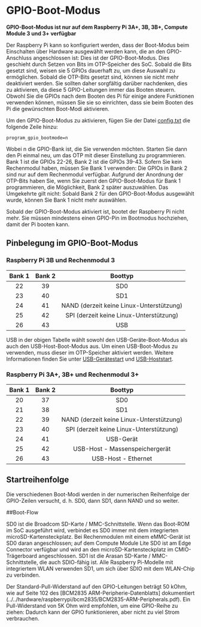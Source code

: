 # GPIO-Boot-Modus

**GPIO-Boot-Modus ist nur auf dem Raspberry Pi 3A+, 3B, 3B+, Compute Module 3 und 3+ verfügbar**

Der Raspberry Pi kann so konfiguriert werden, dass der Boot-Modus beim Einschalten über Hardware ausgewählt werden kann, die an den GPIO-Anschluss angeschlossen ist: Dies ist der GPIO-Boot-Modus. Dies geschieht durch Setzen von Bits im OTP-Speicher des SoC. Sobald die Bits gesetzt sind, weisen sie 5 GPIOs dauerhaft zu, um diese Auswahl zu ermöglichen. Sobald die OTP-Bits gesetzt sind, können sie nicht mehr deaktiviert werden. Sie sollten daher sorgfältig darüber nachdenken, dies zu aktivieren, da diese 5 GPIO-Leitungen immer das Booten steuern. Obwohl Sie die GPIOs nach dem Booten des Pi für einige andere Funktionen verwenden können, müssen Sie sie so einrichten, dass sie beim Booten des Pi die gewünschten Boot-Modi aktivieren.

Um den GPIO-Boot-Modus zu aktivieren, fügen Sie der Datei [config.txt](../../../configuration/config-txt/README.md) die folgende Zeile hinzu:

```
program_gpio_bootmode=n
```

Wobei n die GPIO-Bank ist, die Sie verwenden möchten. Starten Sie dann den Pi einmal neu, um das OTP mit dieser Einstellung zu programmieren. Bank 1 ist die GPIOs 22-26, Bank 2 ist die GPIOs 39-43. Sofern Sie kein Rechenmodul haben, müssen Sie Bank 1 verwenden: Die GPIOs in Bank 2 sind nur auf dem Rechenmodul verfügbar. Aufgrund der Anordnung der OTP-Bits haben Sie, wenn Sie zuerst den GPIO-Boot-Modus für Bank 1 programmieren, die Möglichkeit, Bank 2 später auszuwählen. Das Umgekehrte gilt nicht: Sobald Bank 2 für den GPIO-Boot-Modus ausgewählt wurde, können Sie Bank 1 nicht mehr auswählen.

Sobald der GPIO-Boot-Modus aktiviert ist, bootet der Raspberry Pi nicht mehr. Sie müssen mindestens einen GPIO-Pin im Bootmodus hochziehen, damit der Pi booten kann.

## Pinbelegung im GPIO-Boot-Modus
### Raspberry Pi 3B und Rechenmodul 3

|Bank 1|Bank 2|Boottyp|
|:----:|:---:|:--------:|
|22 |39 |SD0 |
|23 |40 |SD1 |
|24 |41 |NAND (derzeit keine Linux-Unterstützung) |
|25 |42 |SPI (derzeit keine Linux-Unterstützung) |
|26 |43 |USB |

USB in der obigen Tabelle wählt sowohl den USB-Geräte-Boot-Modus als auch den USB-Host-Boot-Modus aus. Um einen USB-Boot-Modus zu verwenden, muss dieser im OTP-Speicher aktiviert werden. Weitere Informationen finden Sie unter [USB-Gerätestart](device.md) und [USB-Hoststart](host.md).

### Raspberry Pi 3A+, 3B+ und Rechenmodul 3+

|Bank 1|Bank 2|Boottyp|
|:----:|:---:|:--------:|
|20 |37 |SD0 |
|21 |38 |SD1 |
|22 |39 |NAND (derzeit keine Linux-Unterstützung) |
|23 |40 |SPI (derzeit keine Linux-Unterstützung) |
|24 |41 |USB-Gerät |
|25 |42 |USB-Host - Massenspeichergerät |
|26 |43 |USB-Host - Ethernet |

## Startreihenfolge

Die verschiedenen Boot-Modi werden in der numerischen Reihenfolge der GPIO-Zeilen versucht, d. h. SD0, dann SD1, dann NAND und so weiter.

##Boot-Flow

SD0 ist die Broadcom SD-Karte / MMC-Schnittstelle. Wenn das Boot-ROM im SoC ausgeführt wird, verbindet es SD0 immer mit dem integrierten microSD-Kartensteckplatz. Bei Rechenmodulen mit einem eMMC-Gerät ist SD0 daran angeschlossen; auf dem Compute Module Lite SD0 ist am Edge Connector verfügbar und wird an den microSD-Kartensteckplatz im CMIO-Trägerboard angeschlossen. SD1 ist die Arasan SD-Karte / MMC-Schnittstelle, die auch SDIO-fähig ist. Alle Raspberry Pi-Modelle mit integriertem WLAN verwenden SD1, um sich über SDIO mit dem WLAN-Chip zu verbinden.

Der Standard-Pull-Widerstand auf den GPIO-Leitungen beträgt 50 kOhm, wie auf Seite 102 des [BCM2835 ARM-Peripherie-Datenblatts] dokumentiert (../../hardware/raspberrypi/bcm2835/BCM2835-ARM-Peripherals.pdf). Ein Pull-Widerstand von 5K Ohm wird empfohlen, um eine GPIO-Reihe zu ziehen: Dadurch kann der GPIO funktionieren, aber nicht zu viel Strom verbrauchen.